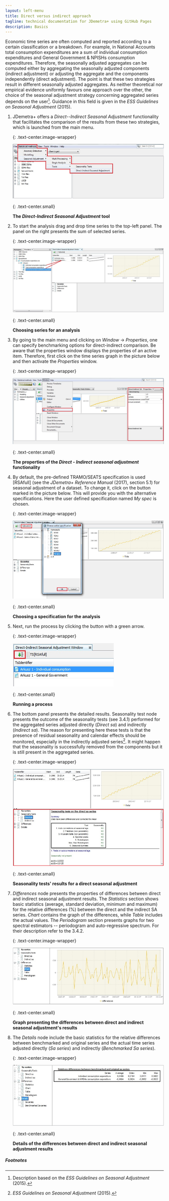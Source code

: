 ```yaml
---
layout: left-menu
title: Direct versus indirect approach
tagline: technical documentation for JDemetra+ using GitHub Pages
description: Basics
---
```

Economic time series are often computed and reported according to a
certain classification or a breakdown. For example, in National Accounts
total consumption expenditures are a sum of individual consumption
expenditures and General Government & NPISHs consumption expenditures.
Therefore, the seasonally adjusted aggregates can be computed either by
aggregating the seasonally adjusted components (indirect adjustment) or
adjusting the aggregate and the components independently (direct
adjustment). The point is that these two strategies result in different
seasonally adjusted aggregates. As neither theoretical nor empirical
evidence uniformly favours one approach over the other, the choice of
the seasonal adjustment strategy concerning aggregated series depends on
the user[^2]. Guidance in this field is given in the *ESS Guidelines on
Seasonal Adjustment* (2015).

1.  JDemetra+ offers a *Direct--Indirect Seasonal Adjustment*
    functionality that facilitates the comparison of the results from
    these two strategies, which is launched from the main menu.

	{: .text-center.image-wrapper}

	![Text](/assets/img/user-guide/UG_SF_image5.jpg)

	{: .text-center.small}

	**The *Direct-Indirect Seasonal Adjustment* tool**

2.  To start the analysis drag and drop time series to the top-left
    panel. The panel on the right presents the sum of selected series.

	{: .text-center.image-wrapper}

	![Text](/assets/img/user-guide/UG_SF_image6.jpg)

	{: .text-center.small}

	**Choosing series for an analysis**

3.  By going to the main menu and clicking on *Window* → *Properties*,
    one can specify benchmarking options for direct-indirect comparison.
    Be aware that the properties window displays the properties of an
    active item. Therefore, first click on the time series graph in the
    picture below and then activate the *Properties* window.

	{: .text-center.image-wrapper}

	![Text](/assets/img/user-guide/UG_SF_image7.jpg)

	{: .text-center.small}

	**The properties of the *Direct - Indirect seasonal adjustment* functionality**

4.  By default, the pre-defined TRAMO/SEATS specification is used
    \[RSAfull\] (see the *JDemetra+ Reference Manual* (2017), section
    5.1) for seasonal adjustment of a dataset. To change it, click on
    the button marked in the picture below. This will provide you with
    the alternative specifications. Here the user defined specification
    named *My spec* is chosen.

	{: .text-center.image-wrapper}

	![Text](/assets/img/user-guide/UG_SF_image8.jpg)

	{: .text-center.small}
	
	**Choosing a specification for the analysis**

5.  Next, run the process by clicking the button with a green arrow.

	{: .text-center.image-wrapper}

	![Text](/assets/img/user-guide/UG_SF_image9.jpg)

	{: .text-center.small}

	**Running a process**

6.  The bottom panel presents the detailed results. Seasonality test
    node presents the outcome of the seasonality tests (see 3.4.1)
    performed for the aggregated series adjusted directly (*Direct sa*)
    and indirectly (*Indirect sa*). The reason for presenting here these
    tests is that the presence of residual seasonality and calendar
    effects should be monitored, especially in the indirectly adjusted
    series[^3]. It might happen that the seasonality is successfully
    removed from the components but it is still present in the
    aggregated series.

	{: .text-center.image-wrapper}

	![Text](/assets/img/user-guide/UG_SF_image10.jpg)

	{: .text-center.small}

	**Seasonality tests' results for a direct seasonal adjustment**

7.  *Differences* node presents the properties of differences between
    direct and indirect seasonal adjustment results. The *Statistics*
    section shows basic statistics (average, standard deviation, minimum
    and maximum) for the relative differences (%) between the direct and
    the indirect SA series. *Chart* contains the graph of the
    differences, while *Table* includes the actual values. The
    *Periodogram* section presents graphs for two spectral estimators --
    periodogram and auto-regressive spectrum. For their description
    refer to the 3.4.2.

	{: .text-center.image-wrapper}

	![Text](/assets/img/user-guide/UG_SF_image11.jpg)

	{: .text-center.small}

	**Graph presenting the differences between direct and indirect seasonal adjustment's results**

8.  The *Details* node include the basic statistics for the relative
    differences between benchmarked and original series and the actual
    time series adjusted directly (*Sa series*) and indirectly
    (*Benchmarked Sa series*).

	{: .text-center.image-wrapper}

	![Text](/assets/img/user-guide/UG_SF_image12.jpg)

	{: .text-center.small}

	**Details of the differences between direct and indirect seasonal adjustment results**

##### Footnotes

[^2]: Description based on the *ESS Guidelines on Seasonal Adjustment*
    (2015).

[^3]: *ESS Guidelines on Seasonal Adjustment* (2015).